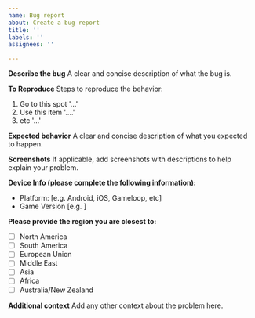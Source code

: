 ```yaml
---
name: Bug report
about: Create a bug report
title: ''
labels: ''
assignees: ''

---
```


**Describe the bug**
A clear and concise description of what the bug is.

**To Reproduce**
Steps to reproduce the behavior:
1. Go to this spot '...'
2. Use this item '....'
3. etc '...'

**Expected behavior**
A clear and concise description of what you expected to happen.

**Screenshots**
If applicable, add screenshots with descriptions to help explain your problem.

**Device Info (please complete the following information):**
 - Platform: [e.g. Android, iOS, Gameloop, etc]
 - Game Version [e.g. ]

**Please provide the region you are closest to:**

- [ ] North America
- [ ] South America
- [ ] European Union
- [ ] Middle East
- [ ] Asia
- [ ] Africa
- [ ] Australia/New Zealand

**Additional context**
Add any other context about the problem here.
